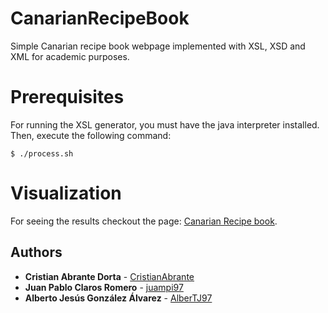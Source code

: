 # CanarianRecipeBook
Simple Canarian recipe book webpage implemented with XSL, XSD and XML for academic purposes.

# Prerequisites
For running the XSL generator, you must have the java interpreter installed. 
Then, execute the following command:

```
$ ./process.sh
```

# Visualization
For seeing the results checkout the page: [Canarian Recipe book]().

## Authors

* **Cristian Abrante Dorta** - [CristianAbrante](https://github.com/CristianAbrante)
* **Juan Pablo Claros Romero** - [juampi97](https://github.com/juampi97)
* **Alberto Jesús González Álvarez** - [AlberTJ97](https://github.com/AlberTJ97)
